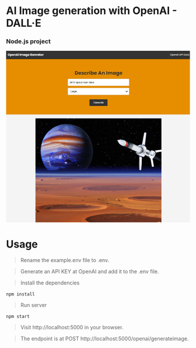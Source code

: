 # AI Image generation with OpenAI - DALL·E

### Node.js project

![This is an image](/image/OpenAI%20Image%20Generator.jpg)

# Usage
> Rename the example.env file to .env.

> Generate an API KEY at OpenAI and add it to the .env file.

> Install the dependencies
```
npm install
```

> Run server

```
npm start
```
> Visit http://localhost:5000 in your browser.

> The endpoint is at POST http://localhost:5000/openai/generateimage.